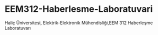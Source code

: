 # EEM312-Haberlesme-Laboratuvari
Haliç Üniversitesi, Elektrik-Elektronik Mühendisliği,EEM 312 Haberleşme Laboratuvarı
